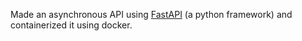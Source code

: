 Made an asynchronous API using [FastAPI]("https://fastapi.tiangolo.com/") (a python framework) and containerized it using docker.
